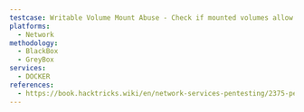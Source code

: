 ```yaml
---
testcase: Writable Volume Mount Abuse - Check if mounted volumes allow writing files to the host filesystem for persistence or privilege escalation
platforms: 
  - Network
methodology: 
  - BlackBox
  - GreyBox
services:
  - DOCKER
references:
  - https://book.hacktricks.wiki/en/network-services-pentesting/2375-pentesting-docker.html
---
```

